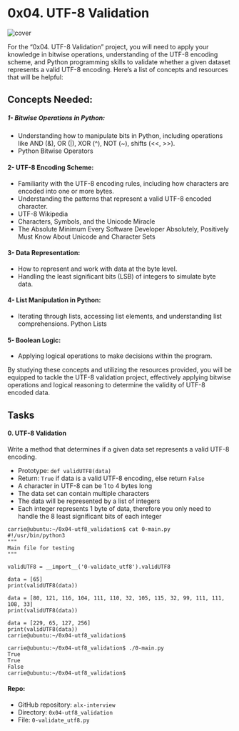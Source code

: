 # 0x04. UTF-8 Validation

![cover](https://blog.davidvarghese.net/assets/images/character-encoding-part-2/character-encoding-part-2-banner.png)

For the “0x04. UTF-8 Validation” project, you will need to apply your knowledge in bitwise operations, understanding of the UTF-8 encoding scheme, and Python programming skills to validate whether a given dataset represents a valid UTF-8 encoding. Here’s a list of concepts and resources that will be helpful:

## Concepts Needed:
#####    1- Bitwise Operations in Python:

- Understanding how to manipulate bits in Python, including operations like AND (&), OR (|), XOR (^), NOT (~), shifts (<<, >>).
- Python Bitwise Operators

####    2- UTF-8 Encoding Scheme:

- Familiarity with the UTF-8 encoding rules, including how characters are encoded into one or more bytes.
- Understanding the patterns that represent a valid UTF-8 encoded character.
- UTF-8 Wikipedia
- Characters, Symbols, and the Unicode Miracle
- The Absolute Minimum Every Software Developer Absolutely, Positively Must Know About Unicode and Character Sets

####    3- Data Representation:

- How to represent and work with data at the byte level.
- Handling the least significant bits (LSB) of integers to simulate byte data.

####    4- List Manipulation in Python:

- Iterating through lists, accessing list elements, and understanding list comprehensions.
Python Lists

####    5- Boolean Logic:

- Applying logical operations to make decisions within the program.

By studying these concepts and utilizing the resources provided, you will be equipped to tackle the UTF-8 validation project, effectively applying bitwise operations and logical reasoning to determine the validity of UTF-8 encoded data.


## Tasks

#### 0. UTF-8 Validation
Write a method that determines if a given data set represents a valid UTF-8 encoding.

- Prototype: `def validUTF8(data)`
- Return: `True` if data is a valid UTF-8 encoding, else return `False`
- A character in UTF-8 can be 1 to 4 bytes long
- The data set can contain multiple characters
- The data will be represented by a list of integers
- Each integer represents 1 byte of data, therefore you only need to handle the 8 least significant bits of each integer


```shell
carrie@ubuntu:~/0x04-utf8_validation$ cat 0-main.py
#!/usr/bin/python3
"""
Main file for testing
"""

validUTF8 = __import__('0-validate_utf8').validUTF8

data = [65]
print(validUTF8(data))

data = [80, 121, 116, 104, 111, 110, 32, 105, 115, 32, 99, 111, 111, 108, 33]
print(validUTF8(data))

data = [229, 65, 127, 256]
print(validUTF8(data))
carrie@ubuntu:~/0x04-utf8_validation$
```

```shell
carrie@ubuntu:~/0x04-utf8_validation$ ./0-main.py
True
True
False
carrie@ubuntu:~/0x04-utf8_validation$
```


#### Repo:

- GitHub repository: `alx-interview`
- Directory: `0x04-utf8_validation`
- File: `0-validate_utf8.py`
